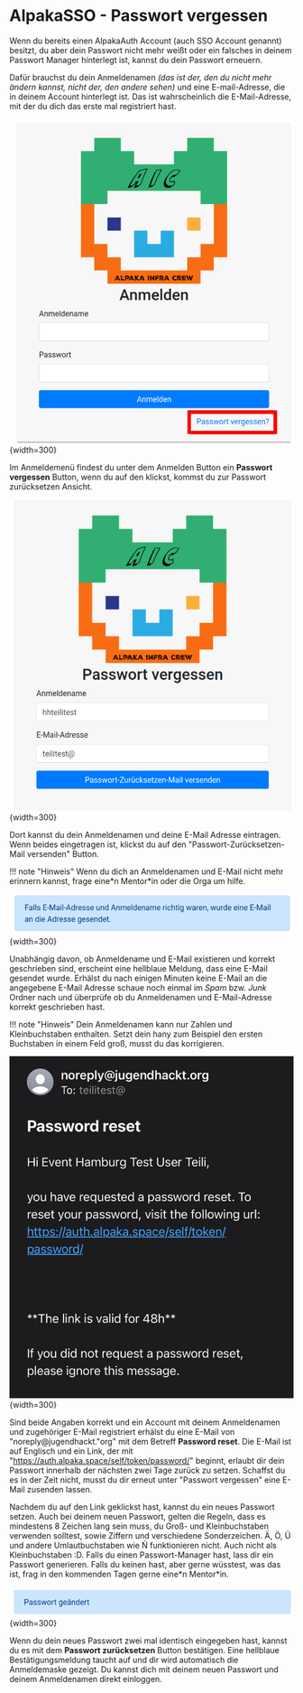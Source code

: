 AlpakaSSO - Passwort vergessen
===

Wenn du bereits einen AlpakaAuth Account (auch SSO Account genannt) besitzt, du aber dein Passwort nicht mehr weißt oder ein falsches in deinem Passwort Manager hinterlegt ist, kannst du dein Passwort erneuern. 

Dafür brauchst du dein Anmeldenamen *(das ist der, den du nicht mehr ändern kannst, nicht der, den andere sehen)* und eine E-mail-Adresse, die in deinem Account hinterlegt ist. Das ist wahrscheinlich die E-Mail-Adresse, mit der du dich das erste mal registriert hast.

![Schitt 1,Passwort Vergessen Button](../assets/forgot/forgot1.png){width=300}


Im Anmeldemenü findest du unter dem Anmelden Button ein **Passwort vergessen** Button, wenn du auf den klickst, kommst du zur Passwort zurücksetzen Ansicht.  


![Schritt 2, Anmeldenamen und E-Mail](../assets/forgot/forgot2.png){width=300}


Dort kannst du dein Anmeldenamen und deine E-Mail Adresse eintragen. Wenn beides eingetragen ist, klickst du auf den "Passwort-Zurücksetzen-Mail versenden" Button.

!!! note "Hinweis"
    Wenn du dich an Anmeldenamen und E-Mail nicht mehr erinnern kannst, frage eine\*n Mentor\*in oder die Orga um hilfe.

![Schritt 3, Bestaetigungs Meldung](../assets/forgot/forgot3.png){width=300}


Unabhängig davon, ob Anmeldename und E-Mail existieren und korrekt geschrieben sind, erscheint eine hellblaue Meldung, dass eine E-Mail gesendet wurde.
Erhälst du nach einigen Minuten keine E-Mail an die angegebene E-Mail Adresse schaue noch einmal im *Spam* bzw. *Junk* Ordner nach und überprüfe ob du Anmeldenamen und E-Mail-Adresse korrekt geschrieben hast.

!!! note "Hinweis"
    Dein Anmeldenamen kann nur Zahlen und Kleinbuchstaben enthalten. Setzt dein hany zum Beispiel den ersten Buchstaben in einem Feld groß, musst du das korrigieren.

![Schritt 4, E-Mail](../assets/forgot/forgotMail.jpg){width=300}

Sind beide Angaben korrekt und ein Account mit deinem Anmeldenamen und zugehöriger E-Mail registriert erhälst du eine E-Mail von "noreply@jugendhackt."org" mit dem Betreff **Password reset**.
Die E-Mail ist auf Englisch und ein Link, der mit "https://auth.alpaka.space/self/token/password/" beginnt, erlaubt dir dein Passwort innerhalb der nächsten zwei Tage zurück zu setzen. Schaffst du es in der Zeit nicht, musst du dir erneut unter "Passwort vergessen" eine E-Mail zusenden lassen.

Nachdem du auf den Link geklickst hast, kannst du ein neues Passwort setzen.
Auch bei deinem neuen Passwort, gelten die Regeln, dass es  mindestens 8 Zeichen lang sein muss, du Groß- und Kleinbuchstaben verwenden solltest, sowie Ziffern und verschiedene Sonderzeichen. 
Ä, Ö, Ü und andere Umlautbuchstaben wie Ñ funktionieren nicht. Auch nicht als Kleinbuchstaben :D.
Falls du einen Passwort-Manager hast, lass dir ein Passwort generieren. Falls du keinen hast, aber gerne wüsstest, was das ist, frag in den kommenden Tagen gerne eine\*n Mentor\*in.

![Schritt 5, neues Passwort](../assets/forgot/forgot5.png){width=300}


Wenn du dein neues Passwort zwei mal identisch eingegeben hast, kannst du es mit dem **Passwort zurücksetzen** Button bestätigen. Eine hellblaue Bestätigungsmeldung taucht auf und dir wird automatisch die Anmeldemaske gezeigt. 
Du kannst dich mit deinem neuen Passwort und deinem Anmeldenamen direkt einloggen. 